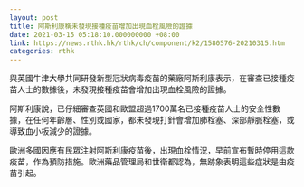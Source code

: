 ```yaml
---
layout: post
title: 阿斯利康稱未發現接種疫苗增加出現血栓風險的證據
date: 2021-03-15 05:18:10.000000000 +08:00
link: https://news.rthk.hk/rthk/ch/component/k2/1580576-20210315.htm
categories: rthk
---
```


與英國牛津大學共同研發新型冠狀病毒疫苗的藥廠阿斯利康表示，在審查已接種疫苗人士的數據後，未發現接種疫苗會增加出現血栓風險的證據。

阿斯利康說，已仔細審查英國和歐盟超過1700萬名已接種疫苗人士的安全性數據，在任何年齡層、性別或國家，都未發現打針會增加肺栓塞、深部靜脈栓塞，或導致血小板減少的證據。

歐洲多國因應有民眾注射阿斯利康疫苗後，出現血栓情況，早前宣布暫時停用這款疫苗，作為預防措施。歐洲藥品管理局和世衛都認為，無跡象表明這些症狀是由疫苗引起。
